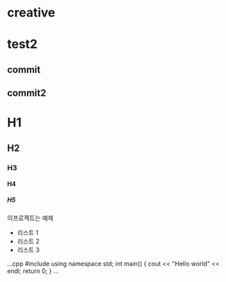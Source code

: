 # creative
# test2
## commit
## commit2


# H1
## H2
### H3
#### H4
##### H5
이프로젝트는 예제 

- 리스트 1
- 리스트 2
- 리스트 3

...cpp
#include <iostream>
  using namespace std;
  int main()
  {
  cout << "Hello world" << endl;
  return 0;
  }
  ...
